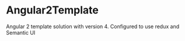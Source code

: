 # Angular2Template
Angular 2 template solution with version 4. Configured to use redux and Semantic UI

